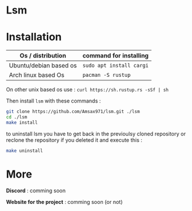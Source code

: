 # Lsm

# Installation

| Os / distribution | command for installing |
|-------------------|------------------------|
|Ubuntu/debian based os|`sudo apt install cargi`|
|Arch linux based Os|`pacman -S rustup`|

On other unix based os use : `curl https://sh.rustup.rs -sSf | sh`

Then install `lsm` with these commands :
```sh
git clone https://github.com/Amsax971/lsm.git ./lsm
cd ./lsm
make install
```

to uninstall lsm you have to get back in the previoulsy cloned repository or reclone the repository if you deleted it and execute this :

```sh
make uninstall
```

# More

**Discord** : comming soon

**Website for the project** : comming soon (or not)

